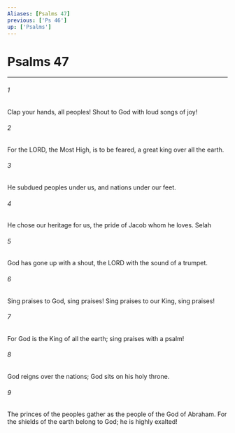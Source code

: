 ```yaml
---
Aliases: [Psalms 47]
previous: ['Ps 46']
up: ['Psalms']
---
```

# Psalms 47

***

 

###### 1 
Clap your hands, all peoples! 
 Shout to God with loud songs of joy! 
 
 

###### 2 
For the LORD, the Most High, is to be feared, 
 a great king over all the earth. 
 
 

###### 3 
He subdued peoples under us, 
 and nations under our feet. 
 
 

###### 4 
He chose our heritage for us, 
 the pride of Jacob whom he loves. Selah
 
 

###### 5 
God has gone up with a shout, 
 the LORD with the sound of a trumpet. 
 
 

###### 6 
Sing praises to God, sing praises! 
 Sing praises to our King, sing praises! 
 
 

###### 7 
For God is the King of all the earth; 
 sing praises with a psalm!
 
 

###### 8 
God reigns over the nations; 
 God sits on his holy throne. 
 
 

###### 9 
The princes of the peoples gather 
 as the people of the God of Abraham. 
 For the shields of the earth belong to God; 
 he is highly exalted!
 
